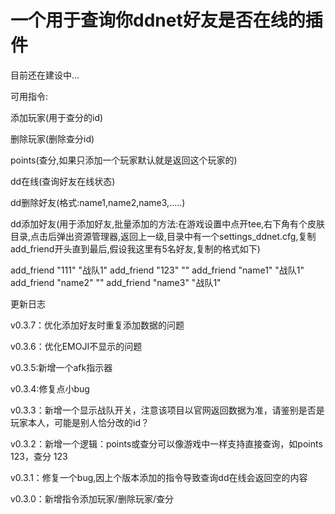 # 一个用于查询你ddnet好友是否在线的插件
目前还在建设中...

可用指令:

添加玩家(用于查分的id)

删除玩家(删除查分id)

points(查分,如果只添加一个玩家默认就是返回这个玩家的)

dd在线(查询好友在线状态)

dd删除好友(格式:name1,name2,name3,.....)

dd添加好友(用于添加好友,批量添加的方法:在游戏设置中点开tee,右下角有个皮肤目录,点击后弹出资源管理器,返回上一级,目录中有一个settings_ddnet.cfg,复制add_friend开头直到最后,假设我这里有5名好友,复制的格式如下)

add_friend "111" "战队1" add_friend "123" "" add_friend "name1" "战队1" add_friend "name2" "" add_friend "name3" "战队1"

更新日志

v0.3.7：优化添加好友时重复添加数据的问题

v0.3.6：优化EMOJI不显示的问题

v0.3.5:新增一个afk指示器

v0.3.4:修复点小bug

v0.3.3：新增一个显示战队开关，注意该项目以官网返回数据为准，请鉴别是否是玩家本人，可能是别人恰分改的id？

v0.3.2：新增一个逻辑：points或查分可以像游戏中一样支持直接查询，如points 123，查分 123

v0.3.1：修复一个bug,因上个版本添加的指令导致查询dd在线会返回空的内容

v0.3.0：新增指令添加玩家/删除玩家/查分
